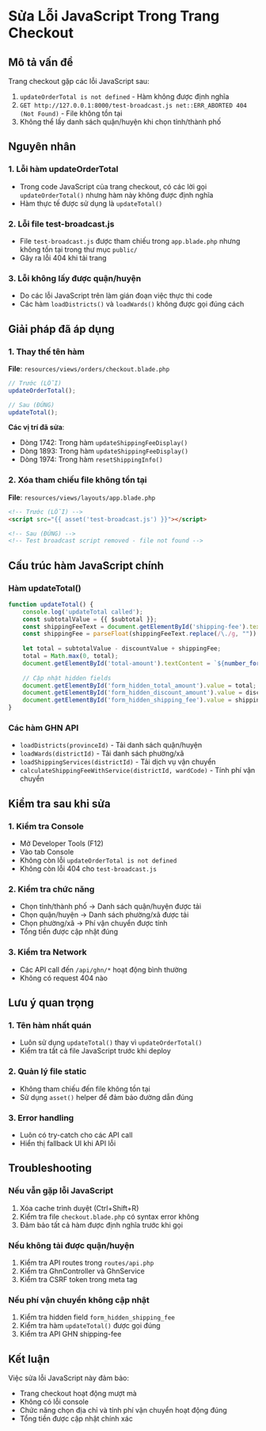 # Sửa Lỗi JavaScript Trong Trang Checkout

## Mô tả vấn đề
Trang checkout gặp các lỗi JavaScript sau:
1. `updateOrderTotal is not defined` - Hàm không được định nghĩa
2. `GET http://127.0.0.1:8000/test-broadcast.js net::ERR_ABORTED 404 (Not Found)` - File không tồn tại
3. Không thể lấy danh sách quận/huyện khi chọn tỉnh/thành phố

## Nguyên nhân

### 1. Lỗi hàm updateOrderTotal
- Trong code JavaScript của trang checkout, có các lời gọi `updateOrderTotal()` nhưng hàm này không được định nghĩa
- Hàm thực tế được sử dụng là `updateTotal()`

### 2. Lỗi file test-broadcast.js
- File `test-broadcast.js` được tham chiếu trong `app.blade.php` nhưng không tồn tại trong thư mục `public/`
- Gây ra lỗi 404 khi tải trang

### 3. Lỗi không lấy được quận/huyện
- Do các lỗi JavaScript trên làm gián đoạn việc thực thi code
- Các hàm `loadDistricts()` và `loadWards()` không được gọi đúng cách

## Giải pháp đã áp dụng

### 1. Thay thế tên hàm
**File**: `resources/views/orders/checkout.blade.php`

```javascript
// Trước (LỖI)
updateOrderTotal();

// Sau (ĐÚNG)
updateTotal();
```

**Các vị trí đã sửa**:
- Dòng 1742: Trong hàm `updateShippingFeeDisplay()`
- Dòng 1893: Trong hàm `updateShippingFeeDisplay()`
- Dòng 1974: Trong hàm `resetShippingInfo()`

### 2. Xóa tham chiếu file không tồn tại
**File**: `resources/views/layouts/app.blade.php`

```html
<!-- Trước (LỖI) -->
<script src="{{ asset('test-broadcast.js') }}"></script>

<!-- Sau (ĐÚNG) -->
<!-- Test broadcast script removed - file not found -->
```

## Cấu trúc hàm JavaScript chính

### Hàm updateTotal()
```javascript
function updateTotal() {
    console.log('updateTotal called');
    const subtotalValue = {{ $subtotal }};
    const shippingFeeText = document.getElementById('shipping-fee').textContent.trim();
    const shippingFee = parseFloat(shippingFeeText.replace(/\./g, "")) || 0;
    
    let total = subtotalValue - discountValue + shippingFee;
    total = Math.max(0, total);
    document.getElementById('total-amount').textContent = `${number_format(total)}đ`;
    
    // Cập nhật hidden fields
    document.getElementById('form_hidden_total_amount').value = total;
    document.getElementById('form_hidden_discount_amount').value = discountValue;
    document.getElementById('form_hidden_shipping_fee').value = shippingFee;
}
```

### Các hàm GHN API
- `loadDistricts(provinceId)` - Tải danh sách quận/huyện
- `loadWards(districtId)` - Tải danh sách phường/xã
- `loadShippingServices(districtId)` - Tải dịch vụ vận chuyển
- `calculateShippingFeeWithService(districtId, wardCode)` - Tính phí vận chuyển

## Kiểm tra sau khi sửa

### 1. Kiểm tra Console
- Mở Developer Tools (F12)
- Vào tab Console
- Không còn lỗi `updateOrderTotal is not defined`
- Không còn lỗi 404 cho `test-broadcast.js`

### 2. Kiểm tra chức năng
- Chọn tỉnh/thành phố → Danh sách quận/huyện được tải
- Chọn quận/huyện → Danh sách phường/xã được tải
- Chọn phường/xã → Phí vận chuyển được tính
- Tổng tiền được cập nhật đúng

### 3. Kiểm tra Network
- Các API call đến `/api/ghn/*` hoạt động bình thường
- Không có request 404 nào

## Lưu ý quan trọng

### 1. Tên hàm nhất quán
- Luôn sử dụng `updateTotal()` thay vì `updateOrderTotal()`
- Kiểm tra tất cả file JavaScript trước khi deploy

### 2. Quản lý file static
- Không tham chiếu đến file không tồn tại
- Sử dụng `asset()` helper để đảm bảo đường dẫn đúng

### 3. Error handling
- Luôn có try-catch cho các API call
- Hiển thị fallback UI khi API lỗi

## Troubleshooting

### Nếu vẫn gặp lỗi JavaScript
1. Xóa cache trình duyệt (Ctrl+Shift+R)
2. Kiểm tra file `checkout.blade.php` có syntax error không
3. Đảm bảo tất cả hàm được định nghĩa trước khi gọi

### Nếu không tải được quận/huyện
1. Kiểm tra API routes trong `routes/api.php`
2. Kiểm tra GhnController và GhnService
3. Kiểm tra CSRF token trong meta tag

### Nếu phí vận chuyển không cập nhật
1. Kiểm tra hidden field `form_hidden_shipping_fee`
2. Kiểm tra hàm `updateTotal()` được gọi đúng
3. Kiểm tra API GHN shipping-fee

## Kết luận
Việc sửa lỗi JavaScript này đảm bảo:
- Trang checkout hoạt động mượt mà
- Không có lỗi console
- Chức năng chọn địa chỉ và tính phí vận chuyển hoạt động đúng
- Tổng tiền được cập nhật chính xác
